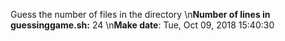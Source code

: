 Guess the number of files in the directory
\n**Number of lines in guessinggame.sh:** 24
\n**Make date**: Tue, Oct 09, 2018 15:40:30
